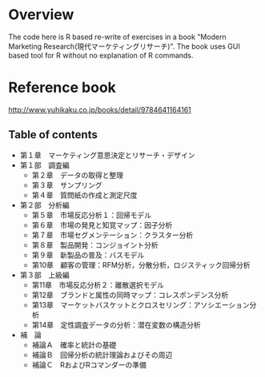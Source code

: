 # Overview

The code here is R based re-write of exercises in a book "Modern Marketing Research(現代マーケティングリサーチ)". The book uses GUI based tool for R without no explanation of R commands. 

# Reference book
http://www.yuhikaku.co.jp/books/detail/9784641164161

## Table of contents
- 第１章　マーケティング意思決定とリサーチ・デザイン
- 第１部　調査編
  - 第２章　データの取得と整理
  - 第３章　サンプリング
  - 第４章　質問紙の作成と測定尺度
- 第２部　分析編
  - 第５章　市場反応分析１：回帰モデル
  - 第６章　市場の発見と知覚マップ：因子分析
  - 第７章　市場セグメンテーション：クラスター分析
  - 第８章　製品開発：コンジョイント分析
  - 第９章　新製品の普及：バスモデル
  - 第10章　顧客の管理：RFM分析，分散分析，ロジスティック回帰分析
- 第３部　上級編
  - 第11章　市場反応分析２：離散選択モデル
  - 第12章　ブランドと属性の同時マップ：コレスポンデンス分析
  - 第13章　マーケットバスケットとクロスセリング：アソシエーション分析
  - 第14章　定性調査データの分析：潜在変数の構造分析
- 補　論
  - 補論Ａ　確率と統計の基礎
  - 補論Ｂ　回帰分析の統計理論およびその周辺
  - 補論Ｃ　RおよびRコマンダーの準備
